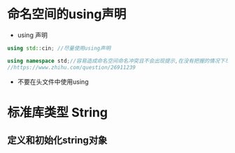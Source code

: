 # 命名空间的using声明
* using 声明
```cpp
using std::cin; //尽量使用using声明

using namespace std;//容易造成命名空间命名冲突且不会出现提示,在没有把握的情况下尽量不要用
//https://www.zhihu.com/question/26911239
```

* 不要在头文件中使用using

# 标准库类型 String
## 定义和初始化string对象

